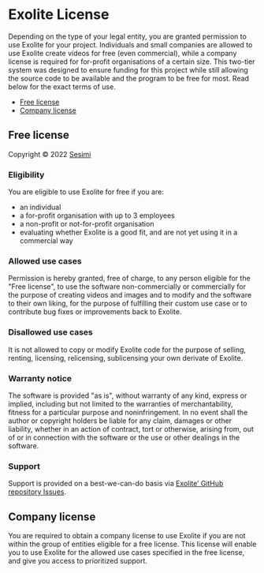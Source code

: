 # Exolite License

Depending on the type of your legal entity, you are granted permission to use Exolite for your project. Individuals and
small companies are allowed to use Exolite create videos for free (even commercial), while a company license is required
for for-profit organisations of a certain size. This two-tier system was designed to ensure funding for this project
while still allowing the source code to be available and the program to be free for most. Read below for the exact terms
of use.

- [Free license](#free-license)
- [Company license](#company-license)

## Free license

Copyright © 2022 [Sesimi](https://sesimi.com)

### Eligibility

You are eligible to use Exolite for free if you are:

- an individual
- a for-profit organisation with up to 3 employees
- a non-profit or not-for-profit organisation
- evaluating whether Exolite is a good fit, and are not yet using it in a commercial way

### Allowed use cases

Permission is hereby granted, free of charge, to any person eligible for the "Free license", to use the software
non-commercially or commercially for the purpose of creating videos and images and to modify and the software to their
own liking, for the purpose of fulfilling their custom use case or to contribute bug fixes or improvements back to
Exolite.

### Disallowed use cases

It is not allowed to copy or modify Exolite code for the purpose of selling, renting, licensing, relicensing,
sublicensing your own derivate of Exolite.

### Warranty notice

The software is provided "as is", without warranty of any kind, express or implied, including but not limited to the
warranties of merchantability, fitness for a particular purpose and noninfringement. In no event shall the author or
copyright holders be liable for any claim, damages or other liability, whether in an action of contract, tort or
otherwise, arising from, out of or in connection with the software or the use or other dealings in the software.

### Support

Support is provided on a best-we-can-do basis via
[Exolite’ GitHub repository Issues](https://github.com/myadbox/exolite/issues).

## Company license

You are required to obtain a company license to use Exolite if you are not within the group of entities eligible for a
free license. This license will enable you to use Exolite for the allowed use cases specified in the free license, and
give you access to prioritized support.

<!-- Visit [companies.sesimi.com](https://companies.sesimi.com) for pricing and to buy a license. -->
